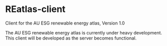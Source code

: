 REatlas-client
==============

Client for the AU ESG renewable energy atlas,
Version 1.0



The AU ESG renewable energy atlas is currently under heavy development.
This client will be developed as the server becomes functional.

